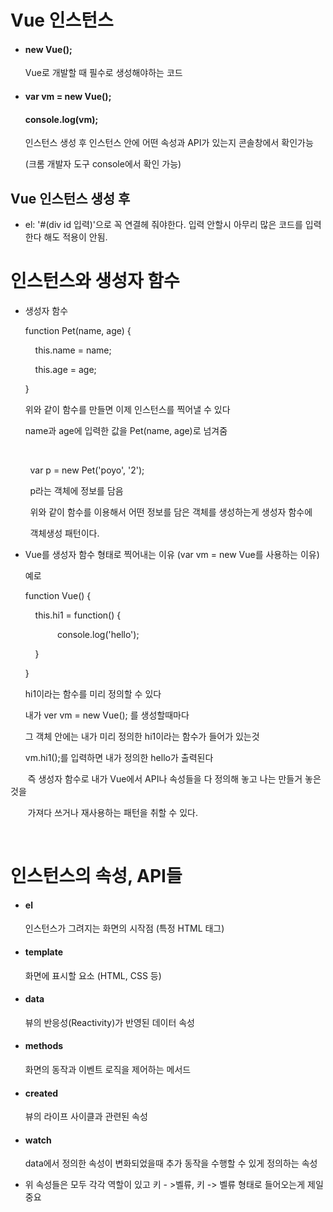 # Vue 인스턴스

- #### new Vue();
  
  Vue로 개발할 때 필수로 생성해야하는 코드

- #### var vm = new Vue();
  
  #### console.log(vm);
  
  인스턴스 생성 후 인스턴스 안에 어떤 속성과 API가 있는지 콘솔창에서 확인가능
  
  (크롬 개발자 도구 console에서 확인 가능)

## Vue 인스턴스 생성 후

- el: '#(div id 입력)'으로 꼭 연결헤 줘야한다. 입력 안할시 아무리 많은 코드를 입력한다 해도 적용이 안됨.



# 인스턴스와 생성자 함수

- 생성자 함수
  
  function Pet(name, age) {
  
      this.name = name;
  
      this.age = age;
  
  }
  
  위와 같이 함수를 만들면 이제 인스턴스를 찍어낼 수 있다
  
  name과 age에 입력한 값을 Pet(name, age)로 넘겨줌

        

        var p = new Pet('poyo', '2'); 

        p라는 객체에 정보를 담음

        위와 같이 함수를 이용해서 어떤 정보를 담은 객체를 생성하는게 생성자 함수에 

        객체생성 패턴이다.



- Vue를 생성자 함수 형태로 찍어내는 이유 (var vm = new Vue를 사용하는 이유)
  
  예로
  
  function Vue() {
  
      this.hi1 = function() {
  
               console.log('hello');
  
      }
  
  }
  
  hi1이라는 함수를 미리 정의할 수 있다
  
  내가  ver vm = new Vue(); 를 생성할때마다
  
  그 객체 안에는 내가 미리 정의한 hi1이라는 함수가 들어가 있는것
  
  vm.hi1();를 입력하면 내가 정의한 hello가 출력된다



       즉 생성자 함수로 내가 Vue에서 API나 속성들을 다 정의해 놓고 나는 만들거 놓은 것을

       가져다 쓰거나 재사용하는 패턴을 취할 수 있다.

        

# 인스턴스의 속성, API들

- #### el
  
  인스턴스가 그려지는 화면의 시작점 (특정 HTML 태그)

- #### template
  
  화면에 표시할 요소 (HTML, CSS 등)

- #### data
  
  뷰의 반응성(Reactivity)가 반영된 데이터 속성

- #### methods
  
  화면의 동작과 이벤트 로직을 제어하는 메서드

- #### created
  
  뷰의 라이프 사이클과 관련된 속성

- #### watch
  
  data에서 정의한 속성이 변화되었을때 추가 동작을 수행할 수 있게 정의하는 속성



- 위 속성들은 모두 각각 역할이 있고 키 - >벨류, 키 -> 벨류 형태로 들어오는게 제일 중요

